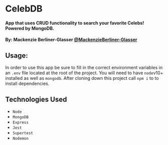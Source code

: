 # CelebDB

#### App that uses CRUD functionality to search your favorite Celebs! Powered by MongoDB.

#### By: **Mackenzie Berliner-Glasser** [@MackenzieBerliner-Glasser](https://github.com/MackenzieBerliner-Glasser)

## Usage:
In order to use this app be sure to fill in the correct environment variables in an `.env` file located at the root of the project. You will need to have `node`v10+ installed as well as `mongodb`. After cloning down this project call `npm i` to to install dependencies.

## Technologies Used 
* `Node`
* `MongoDB`
* `Express`
* `Jest`
* `Supertest`
* `Nodemon`
